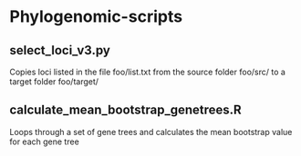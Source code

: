 # Phylogenomic-scripts
## select_loci_v3.py
Copies loci listed in the file foo/list.txt from the source folder foo/src/ to a target folder foo/target/

## calculate_mean_bootstrap_genetrees.R
Loops through a set of gene trees and calculates the mean bootstrap value for each gene tree
